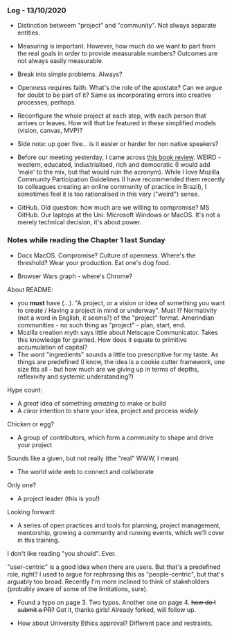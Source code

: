 ### Log - 13/10/2020

- Distinction betweem "project" and "community". Not always separate entities.
- Measuring is important. However, how much do we want to part from the real goals in order to provide measurable numbers? Outcomes are not always easily measurable.
- Break into simple problems. Always?
- Openness requires faith. What's the role of the apostate? Can we argue for doubt to be part of it? Same as incorporating errors into creative processes, perhaps.
- Reconfigure the whole project at each step, with each person that arrives or leaves. How will that be featured in these simplified models (vision, canvas, MVP)?

- Side note: up goer five... is it easier or harder for non native speakers?

- Before our meeting yesterday, I came across [this book review](https://www.nytimes.com/2020/09/12/books/review/the-weirdest-people-in-the-world-joseph-henrich.html). WEIRD - western, educated, industrialised, rich and democratic (I would add 'male' to the mix, but that would ruin the acronym). While I love Mozilla Community Participation Guidelines (I have recommended them recently to colleagues creating an online community of practice in Brazil), I sometimes feel it is too rationalised in this very ("weird") sense.

- GitHub. Old question: how much are we willing to compromise? MS GitHub. Our laptops at the Uni: Microsoft Windows or MacOS. It's not a merely technical decision, it's about power.

### Notes while reading the Chapter 1 last Sunday

- Docx MacOS. Compromise? Culture of openness. Where's the threshold? Wear your production. Eat one's dog food.

- Browser Wars graph - where's Chrome?

About README:

- you **must** have (...). "A project, or a vision or idea of something you want to create / Having a project in mind or underway". Must I? Normativity (not a word in English, it seems?) of the "project" format. Amerindian communities - no such thing as "project" - plan, start, end.
- Mozilla creation myth says little about Netscape Communicator. Takes this knowledge for granted. How does it equate to primitive accumulation of capital?
- The word "ingredients" sounds a little too prescriptive for my taste. As things are predefined (I know, the idea is a cookie cutter framework, one size fits all - but how much are we giving up in terms of depths, reflexivity and systemic understanding?)

Hype count:

- A _great_ idea of something _amazing_ to make or build
- A _clear_ intention to share your idea, project and process _widely_

Chicken or egg?

- A group of contributors, which form a community to shape and drive your project

Sounds like a given, but not really (the "real" WWW, I mean)

- The world wide web to connect and collaborate

Only one?

- A project leader (this is you!)

Looking forward:

- A series of open practices and tools for planning, project management, mentorship, growing a community and running events, which we’ll cover in this training.


I don't like reading "you should". Ever.

"user-centric" is a good idea when there are users. But that's a predefined role, right? I used to argue for rephrasing this as "people-centric", but that's arguably too broad. Recently I'm more inclined to think of stakeholders (probably aware of some of the limitations, sure).

- Found a typo on page 3. Two typos. Another one on page 4. ~~how do I submit a PR?~~ Got it, thanks girls! Already forked, will follow up.

- How about University Ethics approval? Different pace and restraints.
